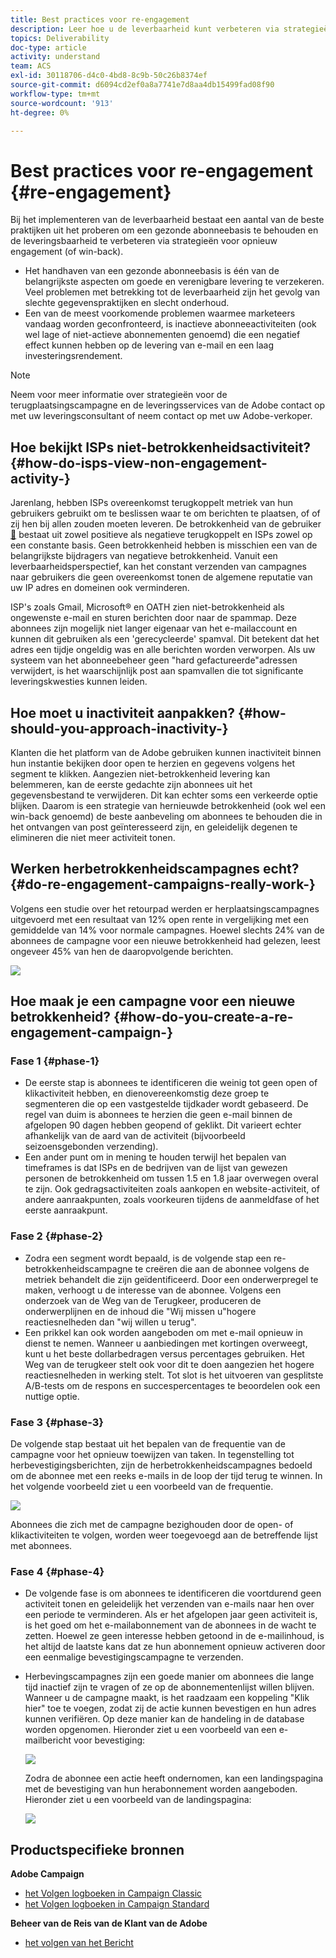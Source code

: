 ```yaml
---
title: Best practices voor re-engagement
description: Leer hoe u de leverbaarheid kunt verbeteren via strategieën voor opnieuw opstarten.
topics: Deliverability
doc-type: article
activity: understand
team: ACS
exl-id: 30118706-d4c0-4bd8-8c9b-50c26b8374ef
source-git-commit: d6094cd2ef0a8a7741e7d8aa4db15499fad08f90
workflow-type: tm+mt
source-wordcount: '913'
ht-degree: 0%

---
```


# Best practices voor re-engagement {#re-engagement}

Bij het implementeren van de leverbaarheid bestaat een aantal van de beste praktijken uit het proberen om een gezonde abonneebasis te behouden en de leveringsbaarheid te verbeteren via strategieën voor opnieuw engagement (of win-back).

* Het handhaven van een gezonde abonneebasis is één van de belangrijkste aspecten om goede en verenigbare levering te verzekeren. Veel problemen met betrekking tot de leverbaarheid zijn het gevolg van slechte gegevenspraktijken en slecht onderhoud.
* Een van de meest voorkomende problemen waarmee marketeers vandaag worden geconfronteerd, is inactieve abonneeactiviteiten (ook wel lage of niet-actieve abonnementen genoemd) die een negatief effect kunnen hebben op de levering van e-mail en een laag investeringsrendement.

>[!NOTE]
>
>Neem voor meer informatie over strategieën voor de terugplaatsingscampagne en de leveringsservices van de Adobe contact op met uw leveringsconsultant of neem contact op met uw Adobe-verkoper.

## Hoe bekijkt ISPs niet-betrokkenheidsactiviteit? {#how-do-isps-view-non-engagement-activity-}

Jarenlang, hebben ISPs overeenkomst terugkoppelt metriek van hun gebruikers gebruikt om te beslissen waar te om berichten te plaatsen, of of zij hen bij allen zouden moeten leveren. De betrokkenheid van de gebruiker [&#128279;](/help/engagement.md) bestaat uit zowel positieve als negatieve terugkoppelt en ISPs zowel op een constante basis. Geen betrokkenheid hebben is misschien een van de belangrijkste bijdragers van negatieve betrokkenheid. Vanuit een leverbaarheidsperspectief, kan het constant verzenden van campagnes naar gebruikers die geen overeenkomst tonen de algemene reputatie van uw IP adres en domeinen ook verminderen.

ISP&#39;s zoals Gmail, Microsoft® en OATH zien niet-betrokkenheid als ongewenste e-mail en sturen berichten door naar de spammap. Deze abonnees zijn mogelijk niet langer eigenaar van het e-mailaccount en kunnen dit gebruiken als een &#39;gerecycleerde&#39; spamval. Dit betekent dat het adres een tijdje ongeldig was en alle berichten worden verworpen. Als uw systeem van het abonneebeheer geen &quot;hard gefactureerde&quot;adressen verwijdert, is het waarschijnlijk post aan spamvallen die tot significante leveringskwesties kunnen leiden.

## Hoe moet u inactiviteit aanpakken? {#how-should-you-approach-inactivity-}

Klanten die het platform van de Adobe gebruiken kunnen inactiviteit binnen hun instantie bekijken door open te herzien en gegevens volgens het segment te klikken. Aangezien niet-betrokkenheid levering kan belemmeren, kan de eerste gedachte zijn abonnees uit het gegevensbestand te verwijderen. Dit kan echter soms een verkeerde optie blijken. Daarom is een strategie van hernieuwde betrokkenheid (ook wel een win-back genoemd) de beste aanbeveling om abonnees te behouden die in het ontvangen van post geïnteresseerd zijn, en geleidelijk degenen te elimineren die niet meer activiteit tonen.

## Werken herbetrokkenheidscampagnes echt? {#do-re-engagement-campaigns-really-work-}

Volgens een studie over het retourpad werden er herplaatsingscampagnes uitgevoerd met een resultaat van 12% open rente in vergelijking met een gemiddelde van 14% voor normale campagnes. Hoewel slechts 24% van de abonnees de campagne voor een nieuwe betrokkenheid had gelezen, leest ongeveer 45% van hen de daaropvolgende berichten.

![](../../help/assets/deliverability_implementation_1.png)

## Hoe maak je een campagne voor een nieuwe betrokkenheid? {#how-do-you-create-a-re-engagement-campaign-}

### Fase 1 {#phase-1}

* De eerste stap is abonnees te identificeren die weinig tot geen open of klikactiviteit hebben, en dienovereenkomstig deze groep te segmenteren die op een vastgestelde tijdkader wordt gebaseerd. De regel van duim is abonnees te herzien die geen e-mail binnen de afgelopen 90 dagen hebben geopend of geklikt. Dit varieert echter afhankelijk van de aard van de activiteit (bijvoorbeeld seizoensgebonden verzending).
* Een ander punt om in mening te houden terwijl het bepalen van timeframes is dat ISPs en de bedrijven van de lijst van gewezen personen de betrokkenheid om tussen 1.5 en 1.8 jaar overwegen overal te zijn. Ook gedragsactiviteiten zoals aankopen en website-activiteit, of andere aanraakpunten, zoals voorkeuren tijdens de aanmeldfase of het eerste aanraakpunt.

### Fase 2 {#phase-2}

* Zodra een segment wordt bepaald, is de volgende stap een re-betrokkenheidscampagne te creëren die aan de abonnee volgens de metriek behandelt die zijn geïdentificeerd. Door een onderwerpregel te maken, verhoogt u de interesse van de abonnee. Volgens een onderzoek van de Weg van de Terugkeer, produceren de onderwerplijnen en de inhoud die &quot;Wij missen u&quot;hogere reactiesnelheden dan &quot;wij willen u terug&quot;.
* Een prikkel kan ook worden aangeboden om met e-mail opnieuw in dienst te nemen. Wanneer u aanbiedingen met kortingen overweegt, kunt u het beste dollarbedragen versus percentages gebruiken. Het Weg van de terugkeer stelt ook voor dit te doen aangezien het hogere reactiesnelheden in werking stelt. Tot slot is het uitvoeren van gesplitste A/B-tests om de respons en succespercentages te beoordelen ook een nuttige optie.

### Fase 3 {#phase-3}

De volgende stap bestaat uit het bepalen van de frequentie van de campagne voor het opnieuw toewijzen van taken. In tegenstelling tot herbevestigingsberichten, zijn de herbetrokkenheidscampagnes bedoeld om de abonnee met een reeks e-mails in de loop der tijd terug te winnen. In het volgende voorbeeld ziet u een voorbeeld van de frequentie.

![](../../help/assets/deliverability_implementation_2.png)

Abonnees die zich met de campagne bezighouden door de open- of klikactiviteiten te volgen, worden weer toegevoegd aan de betreffende lijst met abonnees.

### Fase 4 {#phase-4}

* De volgende fase is om abonnees te identificeren die voortdurend geen activiteit tonen en geleidelijk het verzenden van e-mails naar hen over een periode te verminderen. Als er het afgelopen jaar geen activiteit is, is het goed om het e-mailabonnement van de abonnees in de wacht te zetten. Hoewel ze geen interesse hebben getoond in de e-mailinhoud, is het altijd de laatste kans dat ze hun abonnement opnieuw activeren door een eenmalige bevestigingscampagne te verzenden.
* Herbevingscampagnes zijn een goede manier om abonnees die lange tijd inactief zijn te vragen of ze op de abonnementenlijst willen blijven. Wanneer u de campagne maakt, is het raadzaam een koppeling &quot;Klik hier&quot; toe te voegen, zodat zij de actie kunnen bevestigen en hun adres kunnen verifiëren. Op deze manier kan de handeling in de database worden opgenomen. Hieronder ziet u een voorbeeld van een e-mailbericht voor bevestiging:

  ![](../../help/assets/deliverability_implementation_3.png)

  Zodra de abonnee een actie heeft ondernomen, kan een landingspagina met de bevestiging van hun herabonnement worden aangeboden. Hieronder ziet u een voorbeeld van de landingspagina:

  ![](../../help/assets/deliverability_implementation_4.png)

## Productspecifieke bronnen

**Adobe Campaign**

* [ het Volgen logboeken in Campaign Classic ](https://experienceleague.adobe.com/docs/campaign-classic/using/sending-messages/monitoring-deliveries/delivery-dashboard.html#tracking-logs)
* [ het Volgen logboeken in Campaign Standard ](https://experienceleague.adobe.com/docs/campaign-standard/using/testing-and-sending/sending-and-tracking-messages/tracking-messages.html#tracking-logs)

**Beheer van de Reis van de Klant van de Adobe**

* [ het volgen van het Bericht ](https://experienceleague.adobe.com/docs/journey-optimizer/using/reporting/message-tracking.html?lang=nl)

